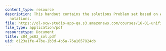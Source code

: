 ```yaml
---
content_type: resource
description: This handout contains the solutions Problem set based on ASCII and hexadecimal
  notations.
file: https://ol-ocw-studio-app-qa.s3.amazonaws.com/courses/16-01-unified-engineering-i-ii-iii-iv-fall-2005-spring-2006/d123a1fe47be1b3d4b5a76a1657824db_c04_ps02_sol.pdf
file_type: application/pdf
resourcetype: Document
title: c04_ps02_sol.pdf
uid: d123a1fe-47be-1b3d-4b5a-76a1657824db
---
```

